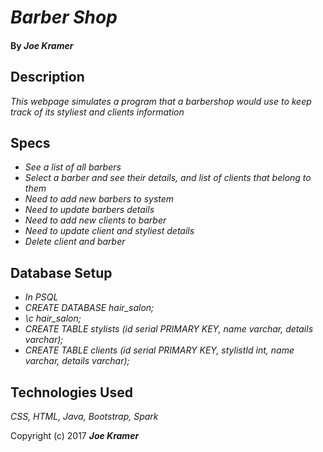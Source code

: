 # _Barber Shop_

#### By _**Joe Kramer**_

## Description

_This webpage simulates a program that a barbershop would use to keep track of its styliest and clients information_

## Specs
* _See a list of all barbers_
* _Select a barber and see their details, and list of clients that belong to them_
* _Need to add new barbers to system_
* _Need to update barbers details_
* _Need to add new clients to barber_
* _Need to update client and styliest details_
* _Delete client and barber_

## Database Setup
* _In PSQL_
* _CREATE DATABASE hair_salon;_
* _\c hair_salon;_
* _CREATE TABLE stylists (id serial PRIMARY KEY, name varchar, details varchar);_
* _CREATE TABLE clients (id serial PRIMARY KEY, stylistId int, name varchar, details varchar);_

## Technologies Used

_CSS, HTML, Java, Bootstrap, Spark_

Copyright (c) 2017 **_Joe Kramer_**
